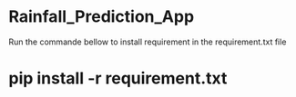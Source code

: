 # Rainfall_Prediction_App

Run the commande bellow to install requirement in the requirement.txt file

# pip install -r requirement.txt
